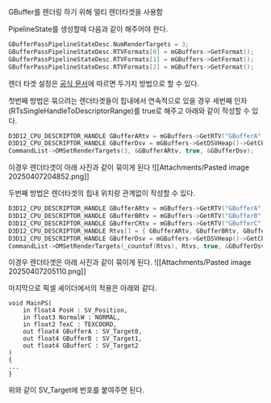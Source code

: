 GBuffer를 렌더링 하기 위해 멀티 렌더타겟을 사용함

PipelineState를 생성할때 다음과 같이 해주어야 한다.
```cpp
GBufferPassPipelineStateDesc.NumRenderTargets = 3;
GBufferPassPipelineStateDesc.RTVFormats[0] = mGBuffers->GetFormat();
GBufferPassPipelineStateDesc.RTVFormats[1] = mGBuffers->GetFormat();
GBufferPassPipelineStateDesc.RTVFormats[2] = mGBuffers->GetFormat();
```

렌더 타겟 설정은 [공식 문서](https://learn.microsoft.com/ko-kr/windows/win32/api/d3d12/nf-d3d12-id3d12graphicscommandlist-omsetrendertargets)에 따르면 두가지 방법으로 할 수 있다.

첫번째 방법은 묶으려는 렌더타겟들이 힙내에서 연속적으로 있을 경우 세번째 인자(RTsSingleHandleToDescriptorRange)를 true로 해주고 아래와 같이 작성할 수 있다.
```cpp
D3D12_CPU_DESCRIPTOR_HANDLE GBufferARtv = mGBuffers->GetRTV("GBufferA", 0);
D3D12_CPU_DESCRIPTOR_HANDLE GBufferDsv = mGBuffers->GetDSVHeap()->GetCPUDescriptorHandleForHeapStart();
CommandList->OMSetRenderTargets(3, &GBufferARtv, true, &GBufferDsv);
```
이경우 렌더타겟이 아래 사진과 같이 묶이게 된다
![[Attachments/Pasted image 20250407204852.png]]

두번째 방법은 렌더타겟의 힙내 위치랑 관계없이 작성할 수 있다.
```cpp
D3D12_CPU_DESCRIPTOR_HANDLE GBufferARtv = mGBuffers->GetRTV("GBufferA", 0);
D3D12_CPU_DESCRIPTOR_HANDLE GBufferBRtv = mGBuffers->GetRTV("GBufferB", 0);
D3D12_CPU_DESCRIPTOR_HANDLE GBufferCRtv = mGBuffers->GetRTV("GBufferC", 0);
D3D12_CPU_DESCRIPTOR_HANDLE Rtvs[] = { GBufferARtv, GBufferBRtv, GBufferCRtv };
D3D12_CPU_DESCRIPTOR_HANDLE GBufferDsv = mGBuffers->GetDSVHeap()->GetCPUDescriptorHandleForHeapStart();
CommandList->OMSetRenderTargets(_countof(Rtvs), Rtvs, true, &GBufferDsv);
```
이경우 렌더타겟은 아래 사진과 같이 묶이게 된다.
![[Attachments/Pasted image 20250407205110.png]]

마지막으로 픽셀 셰이더에서의 적용은 아래와 같다.
```hlsl
void MainPS(
    in float4 PosH : SV_Position,
    in float3 NormalW : NORMAL,
    in float2 TexC : TEXCOORD,
    out float4 GBufferA : SV_Target0,
    out float4 GBufferB : SV_Target1,
    out float4 GBufferC : SV_Target2
)
{
...
}
```
위와 같이 SV_Target에 번호를 붙여주면 된다.
